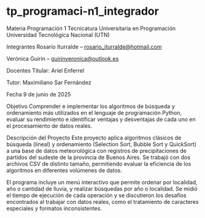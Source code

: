 # tp_programaci-n1_integrador

Materia
Programación 1
Tecnicatura Universitaria en Programación
Universidad Tecnológica Nacional (UTN)

Integrantes
Rosario Iturralde – rosario_iturralde@hotmail.com

Verónica Guirin – guirinveronica@outlook.es

Docentes
Titular: Ariel Enferrel

Tutor: Maximiliano Sar Fernández

Fecha
9 de junio de 2025

Objetivo
Comprender e implementar los algoritmos de búsqueda y ordenamiento más utilizados en el lenguaje de programación Python, evaluar su rendimiento e identificar ventajas y desventajas de cada uno en el procesamiento de datos reales.

Descripción del Proyecto
Este proyecto aplica algoritmos clásicos de búsqueda (lineal) y ordenamiento (Selection Sort, Bubble Sort y QuickSort) a una base de datos meteorológica con registros de precipitaciones de partidos del sudeste de la provincia de Buenos Aires. Se trabajó con dos archivos CSV de distinto tamaño, permitiendo evaluar la eficiencia de los algoritmos en diferentes volúmenes de datos.

El programa incluye un menú interactivo que permite ordenar por localidad, año o cantidad de lluvia, y realizar búsquedas por año o localidad. Se midió el tiempo de ejecución de cada operación y se discutieron los desafíos encontrados al trabajar con datos reales, como el tratamiento de caracteres especiales y formatos inconsistentes.
